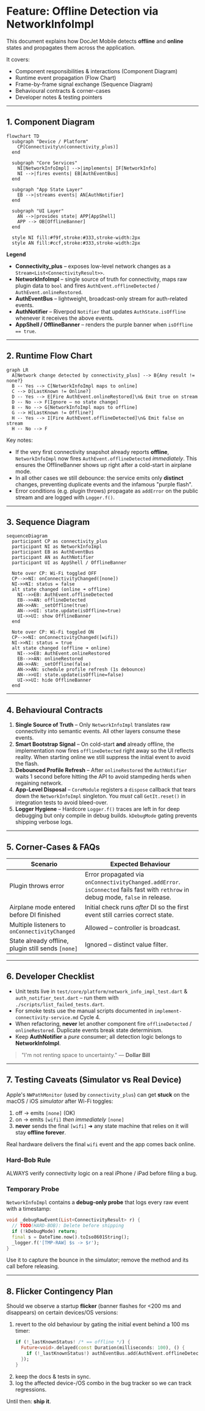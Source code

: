 # Feature: Offline Detection via NetworkInfoImpl

This document explains how DocJet Mobile detects **offline** and **online** states and propagates them across the application.

It covers:

* Component responsibilities & interactions (Component Diagram)
* Runtime event propagation (Flow Chart)
* Frame-by-frame signal exchange (Sequence Diagram)
* Behavioural contracts & corner-cases
* Developer notes & testing pointers

---

## 1. Component Diagram

```mermaid
flowchart TD
  subgraph "Device / Platform"
    CP[Connectivity\n(connectivity_plus)]
  end

  subgraph "Core Services"
    NI[NetworkInfoImpl] -->|implements| IF[NetworkInfo]
    NI -->|fires events| EB[AuthEventBus]
  end

  subgraph "App State Layer"
    EB -->|streams events| AN[AuthNotifier]
  end

  subgraph "UI Layer"
    AN -->|provides state| APP[AppShell]
    APP --> OB[OfflineBanner]
  end

  style NI fill:#f9f,stroke:#333,stroke-width:2px
  style AN fill:#ccf,stroke:#333,stroke-width:2px
```

**Legend**

* **Connectivity_plus** – exposes low-level network changes as a `Stream<List<ConnectivityResult>>`.
* **NetworkInfoImpl** – single source of truth for connectivity, maps raw plugin data to `bool` and fires `AuthEvent.offlineDetected` / `AuthEvent.onlineRestored`.
* **AuthEventBus** – lightweight, broadcast-only stream for auth-related events.
* **AuthNotifier** – Riverpod `Notifier` that updates `AuthState.isOffline` whenever it receives the above events.
* **AppShell / OfflineBanner** – renders the purple banner when `isOffline == true`.

---

## 2. Runtime Flow Chart

```mermaid
graph LR
  A[Network change detected by connectivity_plus] --> B{Any result != none?}
  B -- Yes --> C[NetworkInfoImpl maps to online]
  C --> D[LastKnown != Online?]
  D -- Yes --> E[Fire AuthEvent.onlineRestored]\n& Emit true on stream
  D -- No --> F[Ignore – no state change]
  B -- No --> G[NetworkInfoImpl maps to offline]
  G --> H[LastKnown != Offline?]
  H -- Yes --> I[Fire AuthEvent.offlineDetected]\n& Emit false on stream
  H -- No --> F
```

Key notes:

* If the very first connectivity snapshot already reports **offline**, `NetworkInfoImpl` now fires `AuthEvent.offlineDetected` *immediately*. This ensures the OfflineBanner shows up right after a cold-start in airplane mode.
* In all other cases we still debounce: the service emits only **distinct** changes, preventing duplicate events and the infamous "purple flash".
* Error conditions (e.g. plugin throws) propagate as `addError` on the public stream and are logged with `Logger.f()`.

---

## 3. Sequence Diagram

```mermaid
sequenceDiagram
  participant CP as connectivity_plus
  participant NI as NetworkInfoImpl
  participant EB as AuthEventBus
  participant AN as AuthNotifier
  participant UI as AppShell / OfflineBanner

  Note over CP: Wi-Fi toggled OFF
  CP-->>NI: onConnectivityChanged([none])
  NI->>NI: status = false
  alt state changed (online ➜ offline)
    NI-->>EB: AuthEvent.offlineDetected
    EB-->>AN: offlineDetected
    AN->>AN: _setOffline(true)
    AN-->>UI: state.update(isOffline=true)
    UI->>UI: show OfflineBanner
  end

  Note over CP: Wi-Fi toggled ON
  CP-->>NI: onConnectivityChanged([wifi])
  NI->>NI: status = true
  alt state changed (offline ➜ online)
    NI-->>EB: AuthEvent.onlineRestored
    EB-->>AN: onlineRestored
    AN->>AN: _setOffline(false)
    AN->>AN: schedule profile refresh (1s debounce)
    AN-->>UI: state.update(isOffline=false)
    UI->>UI: hide OfflineBanner
  end
```

---

## 4. Behavioural Contracts

1. **Single Source of Truth** – Only `NetworkInfoImpl` translates raw connectivity into semantic events. All other layers consume these events.
2. **Smart Bootstrap Signal** – On cold-start **and** already offline, the implementation now fires `offlineDetected` right away so the UI reflects reality. When starting online we still suppress the initial event to avoid the flash.
3. **Debounced Profile Refresh** – After `onlineRestored` the `AuthNotifier` waits 1 second before hitting the API to avoid stampeding herds when regaining network.
4. **App-Level Disposal** – `CoreModule` registers a `dispose` callback that tears down the `NetworkInfoImpl` singleton. You *must* call `GetIt.reset()` in integration tests to avoid bleed-over.
5. **Logger Hygiene** – Hardcore `Logger.f()` traces are left in for deep debugging but only compile in debug builds. `kDebugMode` gating prevents shipping verbose logs.

---

## 5. Corner-Cases & FAQs

| Scenario | Expected Behaviour |
|----------|-------------------|
| Plugin throws error | Error propagated via `onConnectivityChanged.addError`. `isConnected` fails fast with `rethrow` in debug mode, `false` in release. |
| Airplane mode entered before DI finished | Initial check runs _after_ DI so the first event still carries correct state. |
| Multiple listeners to `onConnectivityChanged` | Allowed – controller is broadcast. |
| State already offline, plugin still sends `[none]` | Ignored – distinct value filter.|

---

## 6. Developer Checklist

* Unit tests live in `test/core/platform/network_info_impl_test.dart` & `auth_notifier_test.dart` – run them with `./scripts/list_failed_tests.dart`.  
* For smoke tests use the manual scripts documented in `implement-connectivity-service.md` Cycle 4.
* When refactoring, **never** let another component fire `offlineDetected` / `onlineRestored`. Duplicate events break state determinism.
* Keep **AuthNotifier** a *pure* consumer; all detection logic belongs to **NetworkInfoImpl**.

> "I'm not renting space to uncertainty." — **Dollar Bill** 

---

## 7. Testing Caveats (Simulator vs Real Device)

Apple's `NWPathMonitor` (used by `connectivity_plus`) can get **stuck** on the macOS / iOS *simulator* after Wi-Fi toggles:

1. off → emits `[none]` (OK)  
2. on  → emits `[wifi]` *then immediately* `[none]`  
3. **never** sends the final `[wifi]` ➜ any state machine that relies on it will stay **offline forever**.

Real hardware delivers the final `wifi` event and the app comes back online.

### Hard-Bob Rule
ALWAYS verify connectivity logic on a real iPhone / iPad before filing a bug.

### Temporary Probe
`NetworkInfoImpl` contains a **debug-only probe** that logs every raw event with a timestamp:

```dart
void _debugRawEvent(List<ConnectivityResult> r) {
  // TODO(HARD-BOB): Delete before shipping
  if (!kDebugMode) return;
  final s = DateTime.now().toIso8601String();
  _logger.f('[TMP-RAW] $s -> $r');
}
```

Use it to capture the bounce in the simulator; remove the method and its call before releasing.

---

## 8. Flicker Contingency Plan  
Should we observe a startup **flicker** (banner flashes for <200 ms and disappears) on certain devices/OS versions:

1. revert to the old behaviour by gating the initial event behind a 100 ms timer:  
   ```dart
   if (!_lastKnownStatus! /* == offline */) {
     Future<void>.delayed(const Duration(milliseconds: 100), () {
       if (!_lastKnownStatus!) authEventBus.add(AuthEvent.offlineDetected);
     });
   }
   ```
2. keep the docs & tests in sync.  
3. log the affected device-/OS combo in the bug tracker so we can track regressions.

Until then: **ship it**. 